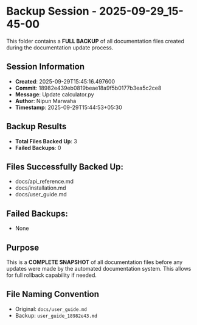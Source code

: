 # Backup Session - 2025-09-29_15-45-00

This folder contains a **FULL BACKUP** of all documentation files created during the documentation update process.

## Session Information
- **Created**: 2025-09-29T15:45:16.497600
- **Commit**: 18982e439eb0819beae18a9f5b0177b3ea5c2ce8
- **Message**: Update calculator.py
- **Author**: Nipun Marwaha
- **Timestamp**: 2025-09-29T15:44:53+05:30

## Backup Results
- **Total Files Backed Up**: 3
- **Failed Backups**: 0

## Files Successfully Backed Up:
- docs/api_reference.md
- docs/installation.md
- docs/user_guide.md

## Failed Backups:
- None

## Purpose
This is a **COMPLETE SNAPSHOT** of all documentation files before any updates were made by the automated documentation system. This allows for full rollback capability if needed.

## File Naming Convention
- Original: `docs/user_guide.md`
- Backup: `user_guide_18982e43.md`

